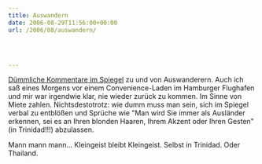 ```yaml
---
title: Auswandern
date: 2006-08-29T11:56:00+00:00
url: /2006/08/auswandern/




---
```

[Dümmliche Kommentare im Spiegel][1] zu und von Auswanderern. Auch ich saß eines Morgens vor einem Convenience-Laden im Hamburger Flughafen und mir war irgendwie klar, nie wieder zurück zu kommen. Im Sinne von Miete zahlen. Nichtsdestotrotz: wie dumm muss man sein, sich im Spiegel verbal zu entblößen und Sprüche wie "Man wird Sie immer als Ausländer erkennen, sei es an Ihren blonden Haaren, Ihrem Akzent oder Ihren Gesten" (in Trinidad!!!) abzulassen.

Mann mann mann... Kleingeist bleibt Kleingeist. Selbst in Trinidad. Oder Thailand.

 [1]: http://www.spiegel.de/wirtschaft/0,1518,433589,00.html
